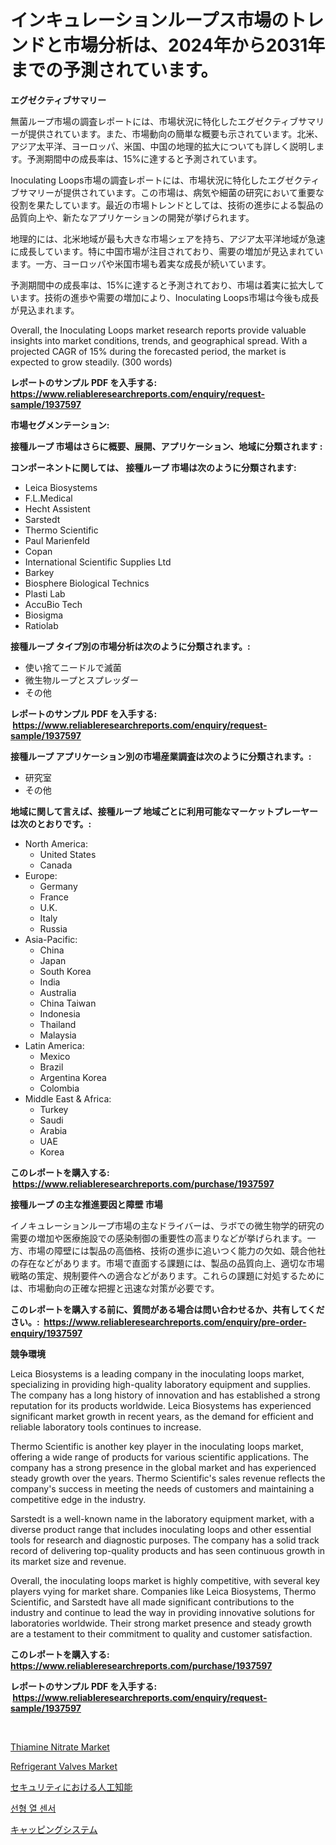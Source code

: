 <p><h1>インキュレーションループス市場のトレンドと市場分析は、2024年から2031年までの予測されています。</h1></p><p><strong>エグゼクティブサマリー</strong></p>
<p><p>無菌ループ市場の調査レポートには、市場状況に特化したエグゼクティブサマリーが提供されています。また、市場動向の簡単な概要も示されています。北米、アジア太平洋、ヨーロッパ、米国、中国の地理的拡大についても詳しく説明します。予測期間中の成長率は、15%に達すると予測されています。</p><p>Inoculating Loops市場の調査レポートには、市場状況に特化したエグゼクティブサマリーが提供されています。この市場は、病気や細菌の研究において重要な役割を果たしています。最近の市場トレンドとしては、技術の進歩による製品の品質向上や、新たなアプリケーションの開発が挙げられます。</p><p>地理的には、北米地域が最も大きな市場シェアを持ち、アジア太平洋地域が急速に成長しています。特に中国市場が注目されており、需要の増加が見込まれています。一方、ヨーロッパや米国市場も着実な成長が続いています。</p><p>予測期間中の成長率は、15%に達すると予測されており、市場は着実に拡大しています。技術の進歩や需要の増加により、Inoculating Loops市場は今後も成長が見込まれます。</p><p>Overall, the Inoculating Loops market research reports provide valuable insights into market conditions, trends, and geographical spread. With a projected CAGR of 15% during the forecasted period, the market is expected to grow steadily. (300 words)</p></p>
<p><strong>レポートのサンプル PDF を入手する: <a href="https://www.reliableresearchreports.com/enquiry/request-sample/1937597">https://www.reliableresearchreports.com/enquiry/request-sample/1937597</a></strong></p>
<p><strong>市場セグメンテーション:</strong></p>
<p><strong> 接種ループ 市場はさらに概要、展開、アプリケーション、地域に分類されます :</strong></p>
<p><strong>コンポーネントに関しては、 接種ループ 市場は次のように分類されます: &nbsp;</strong></p>
<p><ul><li>Leica Biosystems</li><li>F.L.Medical</li><li>Hecht Assistent</li><li>Sarstedt</li><li>Thermo Scientific</li><li>Paul Marienfeld</li><li>Copan</li><li>International Scientific Supplies Ltd</li><li>Barkey</li><li>Biosphere Biological Technics</li><li>Plasti Lab</li><li>AccuBio Tech</li><li>Biosigma</li><li>Ratiolab</li></ul></p>
<p><strong> 接種ループ タイプ別の市場分析は次のように分類されます。:</strong></p>
<p><ul><li>使い捨てニードルで滅菌</li><li>微生物ループとスプレッダー</li><li>その他</li></ul></p>
<p><strong>レポートのサンプル PDF を入手する: &nbsp;<a href="https://www.reliableresearchreports.com/enquiry/request-sample/1937597">https://www.reliableresearchreports.com/enquiry/request-sample/1937597</a></strong></p>
<p><strong> 接種ループ アプリケーション別の市場産業調査は次のように分類されます。:</strong></p>
<p><ul><li>研究室</li><li>その他</li></ul></p>
<p><strong>地域に関して言えば、接種ループ 地域ごとに利用可能なマーケットプレーヤーは次のとおりです。:</strong></p>
<p><ul>
    <li>
        North America:
        <ul>
            <li>United States</li>
            <li>Canada</li>
        </ul>
    </li>
    <li>
        Europe:
        <ul>
            <li>Germany</li>
            <li>France</li>
            <li>U.K.</li>
            <li>Italy</li>
            <li>Russia</li>
        </ul>
    </li>
    <li>
        Asia-Pacific:
        <ul>
            <li>China</li>
            <li>Japan</li>
            <li>South Korea</li>
            <li>India</li>
            <li>Australia</li>
            <li>China Taiwan</li>
            <li>Indonesia</li>
            <li>Thailand</li>
            <li>Malaysia</li>
        </ul>
    </li>
    <li>
        Latin America:
        <ul>
            <li>Mexico</li>
            <li>Brazil</li>
            <li>Argentina Korea</li>
            <li>Colombia</li>
        </ul>
    </li>
    <li>
        Middle East & Africa:
        <ul>
            <li>Turkey</li>
            <li>Saudi</li>
            <li>Arabia</li>
            <li>UAE</li>
            <li>Korea</li>
        </ul>
    </li>
    </ul></p>
<p><strong>このレポートを購入する: &nbsp;<a href="https://www.reliableresearchreports.com/purchase/1937597">https://www.reliableresearchreports.com/purchase/1937597</a></strong></p>
<p><strong>接種ループ の主な推進要因と障壁 市場</strong></p>
<p><p>イノキュレーションループ市場の主なドライバーは、ラボでの微生物学的研究の需要の増加や医療施設での感染制御の重要性の高まりなどが挙げられます。一方、市場の障壁には製品の高価格、技術の進歩に追いつく能力の欠如、競合他社の存在などがあります。市場で直面する課題には、製品の品質向上、適切な市場戦略の策定、規制要件への適合などがあります。これらの課題に対処するためには、市場動向の正確な把握と迅速な対策が必要です。</p></p>
<p><strong>このレポートを購入する前に、質問がある場合は問い合わせるか、共有してください。:&nbsp; <a href="https://www.reliableresearchreports.com/enquiry/pre-order-enquiry/1937597">https://www.reliableresearchreports.com/enquiry/pre-order-enquiry/1937597</a></strong></p>
<p><strong>競争環境</strong></p>
<p><p>Leica Biosystems is a leading company in the inoculating loops market, specializing in providing high-quality laboratory equipment and supplies. The company has a long history of innovation and has established a strong reputation for its products worldwide. Leica Biosystems has experienced significant market growth in recent years, as the demand for efficient and reliable laboratory tools continues to increase.</p><p>Thermo Scientific is another key player in the inoculating loops market, offering a wide range of products for various scientific applications. The company has a strong presence in the global market and has experienced steady growth over the years. Thermo Scientific's sales revenue reflects the company's success in meeting the needs of customers and maintaining a competitive edge in the industry.</p><p>Sarstedt is a well-known name in the laboratory equipment market, with a diverse product range that includes inoculating loops and other essential tools for research and diagnostic purposes. The company has a solid track record of delivering top-quality products and has seen continuous growth in its market size and revenue.</p><p>Overall, the inoculating loops market is highly competitive, with several key players vying for market share. Companies like Leica Biosystems, Thermo Scientific, and Sarstedt have all made significant contributions to the industry and continue to lead the way in providing innovative solutions for laboratories worldwide. Their strong market presence and steady growth are a testament to their commitment to quality and customer satisfaction.</p></p>
<p><strong>このレポートを購入する: &nbsp; <a href="https://www.reliableresearchreports.com/purchase/1937597">https://www.reliableresearchreports.com/purchase/1937597</a></strong></p>
<p><strong>レポートのサンプル PDF を入手する: &nbsp;<a href="https://www.reliableresearchreports.com/enquiry/request-sample/1937597">https://www.reliableresearchreports.com/enquiry/request-sample/1937597</a></strong><strong></strong></p>
<p>&nbsp;</p>
<p><p><a href="https://sudsy-motorcycle-bbc.notion.site/Thiamine-Nitrate-Market-Size-and-Growth-Market-Segmentation-Regional-and-Country-Breakdowns-and-M-22c9555c403848a58af35afd75f7819e">Thiamine Nitrate Market</a></p><p><a href="https://view.publitas.com/reportprime-1/refrigerant-valves-market-centers-on-aspects-such-as-market-growth-market-share-market-opportunity-and-projected-forecasts-spanning-from-2024-to-2031-yoj3vgdlew7x/">Refrigerant Valves Market</a></p><p><a href="https://medium.com/@novastamm2023/2024%E5%B9%B4%E3%81%8B%E3%82%892031%E5%B9%B4%E3%81%BE%E3%81%A7%E3%81%AE%E6%9C%9F%E9%96%93%E3%81%AB%E4%BA%88%E6%B8%AC%E3%81%95%E3%82%8C%E3%82%8B%E3%82%BB%E3%82%AD%E3%83%A5%E3%83%AA%E3%83%86%E3%82%A3%E5%B8%82%E5%A0%B4%E3%81%AE%E4%BA%BA%E5%B7%A5%E7%9F%A5%E8%83%BD%E5%88%86%E6%9E%90%E3%81%A8%E8%A6%8F%E6%A8%A1-0e1f1a0336f7">セキュリティにおける人工知能</a></p><p><a href="https://github.com/lzrvbyqzftro57/Market-Research-Report-List-1/blob/main/565573210443.md">선형 열 센서</a></p><p><a href="https://github.com/MosesSpinka1914/Market-Research-Report-List-1/blob/main/325557911422.md">キャッピングシステム</a></p></p>